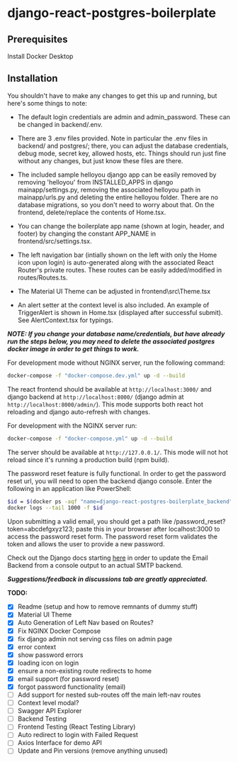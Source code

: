 # django-react-postgres-boilerplate

## Prerequisites
Install Docker Desktop

## Installation

You shouldn't have to make any changes to get this up and running, but here's some things to note:

- The default login credentials are admin and admin_password. These can be changed in backend/.env.

- There are 3 .env files provided. Note in particular the .env files in backend/ and postgres/; there, you can adjust the database credentials, debug mode, secret key, allowed hosts, etc. Things should run just fine without any changes, but just know these files are there.

- The included sample helloyou django app can be easily removed by removing 'helloyou' from INSTALLED_APPS in django mainapp/settings.py, removing the associated helloyou path in mainapp/urls.py and deleting the entire helloyou folder. There are no database migrations, so you don't need to worry about that. On the frontend, delete/replace the contents of Home.tsx.

- You can change the boilerplate app name (shown at login, header, and footer) by changing the constant APP_NAME in frontend/src/settings.tsx.

- The left navigation bar (intially shown on the left with only the Home icon upon login) is auto-generated along with the associated React Router's private routes. These routes can be easily added/modified in routes/Routes.ts.

- The Material UI Theme can be adjusted in frontend\src\Theme.tsx

- An alert setter at the context level is also included. An example of TriggerAlert is shown in Home.tsx (displayed after successful submit). See AlertContext.tsx for typings.

**_NOTE: If you change your database name/credentials, but have already run the steps below, you may need to delete the associated postgres docker image in order to get things to work._**

For development mode without NGINX server, run the following command:

```sh
docker-compose -f "docker-compose.dev.yml" up -d --build
```
The react frontend should be available at `http://localhost:3000/` and django backend at `http://localhost:8000/` (django admin at `http://localhost:8000/admin/`). This mode supports both react hot reloading and django auto-refresh with changes.

For development with the NGINX server run:
```sh
docker-compose -f "docker-compose.yml" up -d --build
```
The server should be available at `http://127.0.0.1/`. This mode will not hot reload since it's running a production build (npm build).

The password reset feature is fully functional. In order to get the password reset url, you will need to open the backend django console. Enter the following in an application like PowerShell:

```sh
$id = $(docker ps -aqf "name=django-react-postgres-boilerplate_backend")
docker logs --tail 1000 -f $id
```

Upon submitting a valid email, you should get a path like /password_reset?token=abcdefgxyz123; paste this in your browser after localhost:3000 to access the password reset form. The password reset form validates the token and allows the user to provide a new password.

Check out the Django docs starting [here](https://docs.djangoproject.com/en/3.1/topics/email/#smtp-backend) in order to update the Email Backend from a console output to an actual SMTP backend.

**_Suggestions/feedback in discussions tab are greatly appreciated._**

**TODO:**
- [x] Readme (setup and how to remove remnants of dummy stuff)
- [x] Material UI Theme
- [x] Auto Generation of Left Nav based on Routes?
- [x] Fix NGINX Docker Compose
- [x] fix django admin not serving css files on admin page
- [x] error context
- [x] show password errors
- [x] loading icon on login
- [x] ensure a non-existing route redirects to home 
- [x] email support (for password reset)
- [x] forgot password functionality (email)
- [ ] Add support for nested sub-routes off the main left-nav routes
- [ ] Context level modal?
- [ ] Swagger API Explorer
- [ ] Backend Testing
- [ ] Frontend Testing (React Testing Library)
- [ ] Auto redirect to login with Failed Request
- [ ] Axios Interface for demo API
- [ ] Update and Pin versions (remove anything unused)
